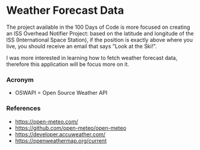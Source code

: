 # Weather Forecast Data

The project available in the 100 Days of Code is more focused on creating an ISS Overhead Notifier Project: based on the latitude and longitude of the ISS (International Space Station), if the position is exactly above where you live, you should receive an email that says "Look at the Ski!".

I was more interested in learning how to fetch weather forecast data, therefore this application will be focus more on it.

### Acronym

- OSWAPI = Open Source Weather API

### References

- https://open-meteo.com/
- https://github.com/open-meteo/open-meteo
- https://developer.accuweather.com/
- https://openweathermap.org/current
